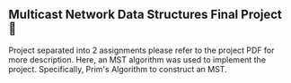 Multicast Network Data Structures Final Project 🛜
-------------------------------------------------------
Project separated into 2 assignments please refer to the project PDF for more description.
Here, an MST algorithm was used to implement the project. Specifically, Prim's Algorithm to construct an MST.

